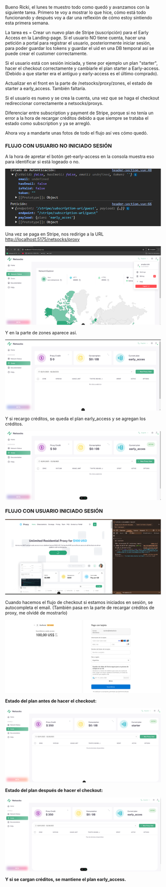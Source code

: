 Bueno Ricki, el lunes te muestro todo como quedó y avanzamos con la siguiente tarea. Primero te voy a mostrar lo que hice, cómo está todo funcionando y después voy a dar una reflexión de cómo estoy sintiendo esta primera semana.

La tarea es = Crear un nuevo plan de Stripe (suscripción) para el Early Access en la Landing-page. Si el usuario NO tiene cuenta, hacer una petición a portal para registrar el usuario, posteriormente iniciar sesión, para poder guardar los tokens y guardar el uid en una DB temporal así se puede crear el customer correctamente.

Si el usuario está con sesión iniciada, y tiene por ejemplo un plan "starter", hacer el checkout correctamente y cambiarle el plan starter a Early-access. (Debido a que starter era el antiguo y early-access es el último comprado).

Actualizar en el front en la parte de /netsocks/proxy/zones, el estado de starter a early_access. También faltaría.

Si el usuario es nuevo y se crea la cuenta, una vez que se haga el checkout redireccionar correctamente a netsocks/proxys.

Diferenciar entre subscription y payment de Stripe, porque si no tenía un error a la hora de recargar créditos debido a que siempre se trataba el estado como subscription y ya se arregló.

Ahora voy a mandarte unas fotos de todo el flujo así ves cómo quedó.

### FLUJO CON USUARIO NO INICIADO SESIÓN

A la hora de apretar el botón get-early-access en la consola muestra eso para identificar si está logeado o no.

![Pasted image](https://github.com/Santinou1/docs-rick/blob/main/Pasted%20image%2020250222151335.png)

Una vez se paga en Stripe, nos redirige a la URL [http://localhost:5175/netsocks/proxy](http://localhost:5175/netsocks/proxy)

![Pasted image](https://github.com/Santinou1/docs-rick/blob/main/Pasted%20image%2020250222151517.png)

Y en la parte de zones aparece así.

![Pasted image](https://github.com/Santinou1/docs-rick/blob/main/Pasted%20image%2020250222151559.png)

Y si recargo créditos, se queda el plan early_access y se agregan los créditos.

![Pasted image](https://github.com/Santinou1/docs-rick/blob/main/Pasted%20image%2020250222151649.png)

### FLUJO CON USUARIO INICIADO SESIÓN

![Pasted image](https://github.com/Santinou1/docs-rick/blob/main/Pasted%20image%2020250222151846.png)

Cuando hacemos el flujo de checkout si estamos iniciados en sesión, se autocompleta el email. (También pasa en la parte de recargar créditos de proxy, me olvidé de mostrarlo)

![Pasted image](https://github.com/Santinou1/docs-rick/blob/main/Pasted%20image%2020250222153611.png)

**Estado del plan antes de hacer el checkout:**

![Pasted image](https://github.com/Santinou1/docs-rick/blob/main/Pasted%20image%2020250222152316.png)

**Estado del plan después de hacer el checkout:**

![Pasted image](https://github.com/Santinou1/docs-rick/blob/main/Pasted%20image%2020250222152412.png)

**Y si se cargan créditos, se mantiene el plan early_access.**
